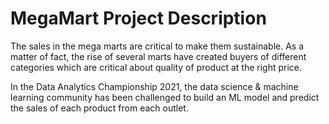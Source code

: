 # MegaMart Project Description 
The sales in the mega marts are critical to make them sustainable. As a matter of fact, the rise of several marts have created buyers of different categories which are critical about quality of product at the right price. 

In the Data Analytics Championship 2021, the data science & machine learning community has been challenged to build an ML model and predict the sales of each product from each outlet.
